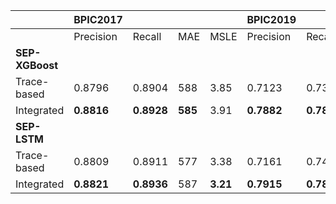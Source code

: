 

|            | **BPIC2017**    |                 |                 |                 |**BPIC2019**     |                 |                 |                 | **BAC**         |                 |                 |                 |
|------------|-----------------|-----------------|-----------------|-----------------|-----------------|-----------------|-----------------|-----------------|-----------------|-----------------|-----------------|-----------------|
|            | Precision       | Recall          | MAE             | MSLE            | Precision       | Recall          | MAE             | MSLE            | Precision       | Recall          | MAE             | MSLE            |
| **SEP-XGBoost** |            |                 |                 |                 |                 |                 |                 |                 |                 |                 |                 |                 |
| Trace-based | 0.8796         | 0.8904          | 588             | 3.85            | 0.7123          | 0.7387          | 10147           | 5.62            | 0.7838          | 0.7682          | 51.80           | 0.52            |
| Integrated  | **0.8816**     | **0.8928**      | **585**         | 3.91            | **0.7882**      | **0.7836**      | 10226           | **4.68**        | **0.7870**       | **0.7847**     | 51.80           | **0.51**        |
| **SEP-LSTM**  |              |                 |                 |                 |                 |                 |                 |                 |                 |                 |                 |                 |
| Trace-based | 0.8809         | 0.8911          | 577             | 3.38            | 0.7161          | 0.7424          | 10330           | 5.55            | 0.7799          | 0.7657          | 52.32           | 0.52            |
| Integrated  | **0.8821**     | **0.8936**      | 587             | **3.21**        | **0.7915**      | **0.7836**      | 10771           | **5.12**        | **0.7875**       | **0.7803**     | 52.74           | 0.54            |
